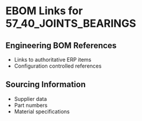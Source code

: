 # EBOM Links for 57_40_JOINTS_BEARINGS

## Engineering BOM References
- Links to authoritative ERP items
- Configuration controlled references

## Sourcing Information
- Supplier data
- Part numbers
- Material specifications
